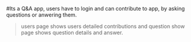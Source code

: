 #Its a Q&A app, users have to login and can contribute to app, by asking questions or anwering them.

>users page shows users detailed contributions and question show page shows question details and answer.
